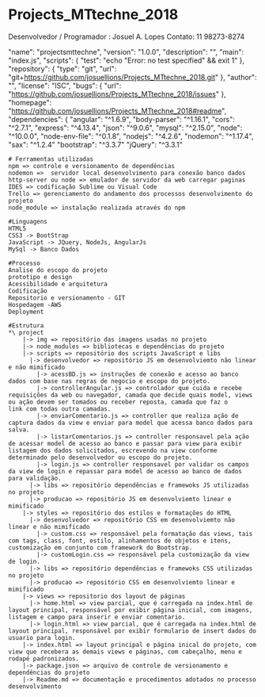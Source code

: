 # Projects_MTtechne_2018

Desenvolvedor / Programador : Josuel A. Lopes
Contato: 11 98273-8274

  "name": "projectsmttechne",
  "version": "1.0.0",
  "description": "",
  "main": "index.js",
  "scripts": {
    "test": "echo \"Error: no test specified\" && exit 1"
  },
  "repository": {
    "type": "git",
    "url": "git+https://github.com/josuellions/Projects_MTtechne_2018.git"
  },
  "author": "",
  "license": "ISC",
  "bugs": {
    "url": "https://github.com/josuellions/Projects_MTtechne_2018/issues"
  },
  "homepage": "https://github.com/josuellions/Projects_MTtechne_2018#readme",
  "dependencies": {
    "angular": "^1.6.9",
    "body-parser": "^1.16.1",
    "cors": "^2.7.1",
    "express": "^4.13.4",
    "json": "^9.0.6",
    "mysql": "^2.15.0",
    "node": "^10.0.0",
    "node-env-file": "^0.1.8",
    "nodejs": "^4.2.6",
    "nodemon": "^1.17.4",
    "sax": "^1.2.4"
    "bootstrap": "^3.3.7"
    "jQuery": "^3.3.1"

    # Ferramentas utilizadas
    npm => controle e versionamento de dependências
    nodemon =>  servidor local desenvolvimento para conexão banco dados
    http-server ou node => emulador de servidor da web carregar paginas 
    IDES => codificação Sublime ou Visual Code
    Trello => gerenciamento do andamento dos processos desenvolvimento do projeto
    node_module => instalação realizada através do npm

    #Linguagens
    HTML5
    CSS3 -> BootStrap
    JavaScript -> JQuery, NodeJs, AngularJs
    MySql -> Banco Dados
    
    #Processo 
    Analise do escopo do projeto
    prototipo e design
    Acessibilidade e arquitetura
    Codificação
    Repositorio e versionamento - GIT
    Hospedagem -AWS
    Deployment

    #Estrutura
    *\ project
        |-> img => repositório das imagens usadas no projeto
        |-> node_modules => bibliotecas e dependências do projeto 
        |-> scripts => repositório dos scripts JavaScript e libs
          |-> desenvolvedor => repositório JS em desenvolviemto não linear e não mimificado
            |-> acessBD.js => instruções de conexão e acesso ao banco dados com base nas regras de negocio e escopo do projeto.
            |-> controllerAngular.js => controlador que cuida e recebe requisições da web ou navegador, camada que decide quais model, views  ou ação devem ser tomados ou receber reposta, camada que faz o 			link com todas outra camadas.
            |-> enviarComentario.js => controller que realiza ação de captura dados da view e enviar para model que acessa banco dados para salva.
            |-> listarComentarios.js => controller responsavel pela ação de acessar model de acesso ao banco e passar para view para exibir listagem dos dados solicitados, escrevendo na view conforme 		determinado pelo desenvolvedor ou escopo do projeto.
            |-> login.js => controller responsavel por validar os campos da view de login e repassar para model de acesso ao banco de dados para validação.
          |-> libs => repositório dependências e framewoks JS utilizadas no projeto 
          |-> producao => repositório JS em desenvolviemto linear e mimificado
        |-> styles => repositório dos estilos e formatações do HTML
          |-> desenvolvedor => repositório CSS em desenvolviemto não linear e não mimificado
            |-> custom.css => responsável pela formatação das views, tais com tags, class, font, estilo, alinhamentos de objetos e itens, customização em conjunto com framework do Bootstrap.
            |-> customLogin.css => responsável pela customização da view de login.
          |-> libs => repositório dependências e framewoks CSS utilizadas no projeto 
          |-> producao => repositório CSS em desenvolviemto linear e mimificado
        |-> views => repositorio dos layout de páginas
          |-> home.html => view parcial, que é carregada na index.html de layout principal, responsável por exibir página inicial, com imagens, listagem e campo para inserir e enviar comentario.
          |-> login.html => view parcial, que é carregada na index.html de layout principal, responsável por exibir formulario de insert dados do usuario para login.
        |-> index.html => layout principal e página inical do projeto, com view que recebera as demais views e páginas, com cabeçalho, menu e rodapé padronizados.
        |-> package.json => arquivo de controle de versionamento e dependências do projeto
        |-> Readme.md => documentação e procedimentos adotados no processo desenvolvimento

